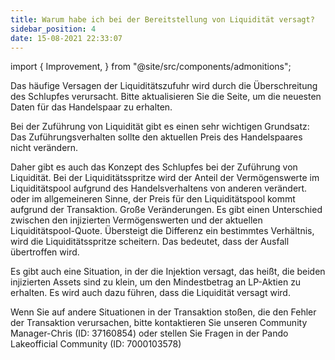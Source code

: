 ```yaml
---
title: Warum habe ich bei der Bereitstellung von Liquidität versagt?
sidebar_position: 4
date: 15-08-2021 22:33:07
---
```


import { Improvement, } from "@site/src/components/admonitions";

<Improvement />


Das häufige Versagen der Liquiditätszufuhr wird durch die Überschreitung des Schlupfes verursacht. Bitte aktualisieren Sie die Seite, um die neuesten Daten für das Handelspaar zu erhalten.

Bei der Zuführung von Liquidität gibt es einen sehr wichtigen Grundsatz: Das Zuführungsverhalten sollte den aktuellen Preis des Handelspaares nicht verändern.

Daher gibt es auch das Konzept des Schlupfes bei der Zuführung von Liquidität. Bei der Liquiditätsspritze wird der Anteil der Vermögenswerte im Liquiditätspool aufgrund des Handelsverhaltens von anderen verändert. oder im allgemeineren Sinne, der Preis für den Liquiditätspool kommt aufgrund der Transaktion. Große Veränderungen. Es gibt einen Unterschied zwischen den injizierten Vermögenswerten und der aktuellen Liquiditätspool-Quote. Übersteigt die Differenz ein bestimmtes Verhältnis, wird die Liquiditätsspritze scheitern. Das bedeutet, dass der Ausfall übertroffen wird.

Es gibt auch eine Situation, in der die Injektion versagt, das heißt, die beiden injizierten Assets sind zu klein, um den Mindestbetrag an LP-Aktien zu erhalten. Es wird auch dazu führen, dass die Liquidität versagt wird.

Wenn Sie auf andere Situationen in der Transaktion stoßen, die den Fehler der Transaktion verursachen, bitte kontaktieren Sie unseren Community Manager-Chris (ID: 37160854) oder stellen Sie Fragen in der Pando Lakeofficial Community (ID: 7000103578)